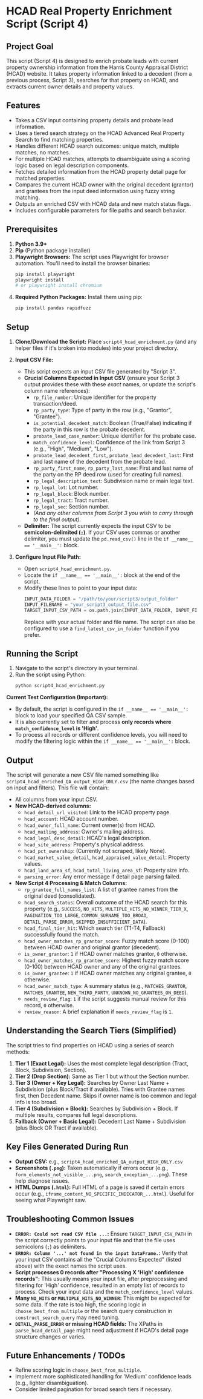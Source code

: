 # HCAD Real Property Enrichment Script (Script 4)

## Project Goal
This script (Script 4) is designed to enrich probate leads with current property ownership information from the Harris County Appraisal District (HCAD) website. It takes property information linked to a decedent (from a previous process, Script 3), searches for that property on HCAD, and extracts current owner details and property values.

## Features
-   Takes a CSV input containing property details and probate lead information.
-   Uses a tiered search strategy on the HCAD Advanced Real Property Search to find matching properties.
-   Handles different HCAD search outcomes: unique match, multiple matches, no matches.
-   For multiple HCAD matches, attempts to disambiguate using a scoring logic based on legal description components.
-   Fetches detailed information from the HCAD property detail page for matched properties.
-   Compares the current HCAD owner with the original decedent (grantor) and grantees from the input deed information using fuzzy string matching.
-   Outputs an enriched CSV with HCAD data and new match status flags.
-   Includes configurable parameters for file paths and search behavior.

## Prerequisites
1.  **Python 3.9+**
2.  **Pip** (Python package installer)
3.  **Playwright Browsers:** The script uses Playwright for browser automation. You'll need to install the browser binaries:
    ```bash
    pip install playwright
    playwright install
    # or playwright install chromium
    ```
4.  **Required Python Packages:** Install them using pip:
    ```bash
    pip install pandas rapidfuzz
    ```

## Setup

1.  **Clone/Download the Script:**
    Place `script4_hcad_enrichment.py` (and any helper files if it's broken into modules) into your project directory.

2.  **Input CSV File:**
    *   This script expects an input CSV file generated by "Script 3".
    *   **Crucial Columns Expected in Input CSV** (ensure your Script 3 output provides these with these *exact* names, or update the script's column name references):
        *   `rp_file_number`: Unique identifier for the property transaction/deed.
        *   `rp_party_type`: Type of party in the row (e.g., "Grantor", "Grantee").
        *   `is_potential_decedent_match`: Boolean (True/False) indicating if the party in this row is the probate decedent.
        *   `probate_lead_case_number`: Unique identifier for the probate case.
        *   `match_confidence_level`: Confidence of the link from Script 3 (e.g., "High", "Medium", "Low").
        *   `probate_lead_decedent_first`, `probate_lead_decedent_last`: First and last name of the decedent from the probate lead.
        *   `rp_party_first_name`, `rp_party_last_name`: First and last name of the party on the RP deed row (used for creating full names).
        *   `rp_legal_description_text`: Subdivision name or main legal text.
        *   `rp_legal_lot`: Lot number.
        *   `rp_legal_block`: Block number.
        *   `rp_legal_tract`: Tract number.
        *   `rp_legal_sec`: Section number.
        *   *(And any other columns from Script 3 you wish to carry through to the final output).*
    *   **Delimiter:** The script currently expects the input CSV to be **semicolon-delimited (`;`)**. If your CSV uses commas or another delimiter, you must update the `pd.read_csv()` line in the `if __name__ == '__main__':` block.

3.  **Configure Input File Path:**
    *   Open `script4_hcad_enrichment.py`.
    *   Locate the `if __name__ == '__main__':` block at the end of the script.
    *   Modify these lines to point to your input data:
        ```python
        INPUT_DATA_FOLDER = "/path/to/your/script3/output_folder"
        INPUT_FILENAME = "your_script3_output_file.csv"
        TARGET_INPUT_CSV_PATH = os.path.join(INPUT_DATA_FOLDER, INPUT_FILENAME)
        ```
        Replace with your actual folder and file name. The script can also be configured to use a `find_latest_csv_in_folder` function if you prefer.

## Running the Script

1.  Navigate to the script's directory in your terminal.
2.  Run the script using Python:
    ```bash
    python script4_hcad_enrichment.py
    ```

**Current Test Configuration (Important):**
*   By default, the script is configured in the `if __name__ == '__main__':` block to load your specified QA CSV sample.
*   It is also currently set to filter and process **only records where `match_confidence_level` is 'High'**.
*   To process all records or different confidence levels, you will need to modify the filtering logic within the `if __name__ == '__main__':` block.

## Output
The script will generate a new CSV file named something like `script4_hcad_enriched_QA_output_HIGH_ONLY.csv` (the name changes based on input and filters). This file will contain:
*   All columns from your input CSV.
*   **New HCAD-derived columns:**
    *   `hcad_detail_url_visited`: Link to the HCAD property page.
    *   `hcad_account`: HCAD account number.
    *   `hcad_owner_full_name`: Current owner(s) from HCAD.
    *   `hcad_mailing_address`: Owner's mailing address.
    *   `hcad_legal_desc_detail`: HCAD's legal description.
    *   `hcad_site_address`: Property's physical address.
    *   `hcad_pct_ownership`: (Currently not scraped, likely None).
    *   `hcad_market_value_detail`, `hcad_appraised_value_detail`: Property values.
    *   `hcad_land_area_sf`, `hcad_total_living_area_sf`: Property size info.
    *   `parsing_error`: Any error message if detail page parsing failed.
*   **New Script 4 Processing & Match Columns:**
    *   `rp_grantee_full_names_list`: A list of grantee names from the original deed (consolidated).
    *   `hcad_search_status`: Overall outcome of the HCAD search for this property (e.g., `SUCCESS`, `NO_HITS`, `MULTIPLE_HITS_NO_WINNER_TIER_X`, `PAGINATION_TOO_LARGE`, `COMMON_SURNAME_TOO_BROAD`, `DETAIL_PARSE_ERROR`, `SKIPPED_INSUFFICIENT_DATA`).
    *   `hcad_final_tier_hit`: Which search tier (T1-T4, Fallback) successfully found the match.
    *   `hcad_owner_matches_rp_grantor_score`: Fuzzy match score (0-100) between HCAD owner and original grantor (decedent).
    *   `is_owner_grantor`: `1` if HCAD owner matches grantor, `0` otherwise.
    *   `hcad_owner_matches_rp_grantee_score`: Highest fuzzy match score (0-100) between HCAD owner and any of the original grantees.
    *   `is_owner_grantee`: `1` if HCAD owner matches any original grantee, `0` otherwise.
    *   `hcad_owner_match_type`: A summary status (e.g., `MATCHES_GRANTOR`, `MATCHES_GRANTEE`, `NEW_THIRD_PARTY`, `UNKNOWN_NO_GRANTEES_ON_DEED`).
    *   `needs_review_flag`: `1` if the script suggests manual review for this record, `0` otherwise.
    *   `review_reason`: A brief explanation if `needs_review_flag` is `1`.

## Understanding the Search Tiers (Simplified)
The script tries to find properties on HCAD using a series of search methods:
1.  **Tier 1 (Exact Legal):** Uses the most complete legal description (Tract, Block, Subdivision, Section).
2.  **Tier 2 (Drop Section):** Same as Tier 1 but without the Section number.
3.  **Tier 3 (Owner + Key Legal):** Searches by Owner Last Name + Subdivision (plus Block/Tract if available). Tries with Grantee names first, then Decedent name. Skips if owner name is too common and legal info is too broad.
4.  **Tier 4 (Subdivision + Block):** Searches by Subdivision + Block. If multiple results, compares full legal descriptions.
5.  **Fallback (Owner + Basic Legal):** Decedent Last Name + Subdivision (plus Block OR Tract if available).

## Key Files Generated During Run
*   **Output CSV:** e.g., `script4_hcad_enriched_QA_output_HIGH_ONLY.csv`
*   **Screenshots (`.png`):** Taken automatically if errors occur (e.g., `form_elements_not_visible_...png`, `search_exception_...png`). These help diagnose issues.
*   **HTML Dumps (`.html`):** Full HTML of a page is saved if certain errors occur (e.g., `iframe_content_NO_SPECIFIC_INDICATOR_...html`). Useful for seeing what Playwright saw.

## Troubleshooting Common Issues
*   **`ERROR: Could not read CSV file ...`:** Ensure `TARGET_INPUT_CSV_PATH` in the script correctly points to your input file and that the file uses semicolons (`;`) as delimiters.
*   **`ERROR: Column '...' not found in the input DataFrame.`:** Verify that your input CSV contains all the "Crucial Columns Expected" (listed above) with the exact names the script uses.
*   **Script processes 0 records after "Processing X 'High' confidence records":** This usually means your input file, after preprocessing and filtering for 'High' confidence, resulted in an empty list of records to process. Check your input data and the `match_confidence_level` values.
*   **Many `NO_HITS` or `MULTIPLE_HITS_NO_WINNER`:** This might be expected for some data. If the rate is too high, the scoring logic in `choose_best_from_multiple` or the search query construction in `construct_search_query` may need tuning.
*   **`DETAIL_PARSE_ERROR` or missing HCAD fields:** The XPaths in `parse_hcad_detail_page` might need adjustment if HCAD's detail page structure changes or varies.

## Future Enhancements / TODOs
-   Refine scoring logic in `choose_best_from_multiple`.
-   Implement more sophisticated handling for 'Medium' confidence leads (e.g., lighter disambiguation).
-   Consider limited pagination for broad search tiers if necessary.


